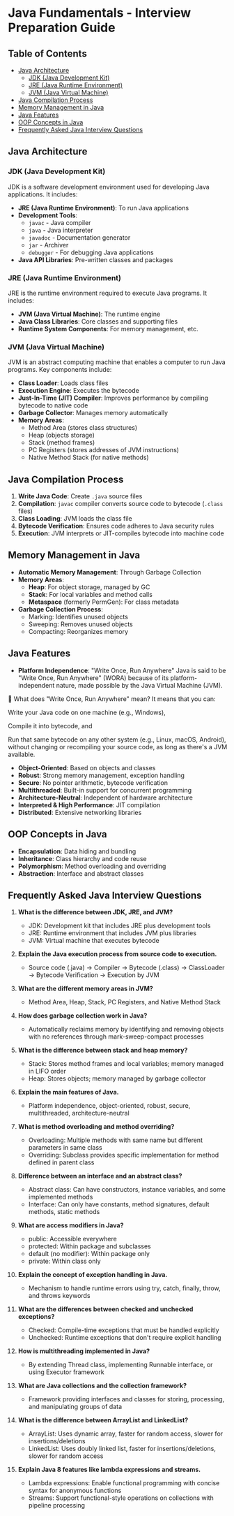 # Java Fundamentals - Interview Preparation Guide

## Table of Contents
- [Java Architecture](#java-architecture)
    - [JDK (Java Development Kit)](#jdk-java-development-kit)
    - [JRE (Java Runtime Environment)](#jre-java-runtime-environment)
    - [JVM (Java Virtual Machine)](#jvm-java-virtual-machine)
- [Java Compilation Process](#java-compilation-process)
- [Memory Management in Java](#memory-management-in-java)
- [Java Features](#java-features)
- [OOP Concepts in Java](#oop-concepts-in-java)
- [Frequently Asked Java Interview Questions](#frequently-asked-java-interview-questions)

## Java Architecture

### JDK (Java Development Kit)
JDK is a software development environment used for developing Java applications. It includes:

- **JRE (Java Runtime Environment)**: To run Java applications
- **Development Tools**: 
    - `javac` - Java compiler
    - `java` - Java interpreter
    - `javadoc` - Documentation generator
    - `jar` - Archiver
    - `debugger` - For debugging Java applications
- **Java API Libraries**: Pre-written classes and packages

### JRE (Java Runtime Environment)
JRE is the runtime environment required to execute Java programs. It includes:

- **JVM (Java Virtual Machine)**: The runtime engine
- **Java Class Libraries**: Core classes and supporting files
- **Runtime System Components**: For memory management, etc.

### JVM (Java Virtual Machine)
JVM is an abstract computing machine that enables a computer to run Java programs. Key components include:

- **Class Loader**: Loads class files
- **Execution Engine**: Executes the bytecode
- **Just-In-Time (JIT) Compiler**: Improves performance by compiling bytecode to native code
- **Garbage Collector**: Manages memory automatically
- **Memory Areas**:
    - Method Area (stores class structures)
    - Heap (objects storage)
    - Stack (method frames)
    - PC Registers (stores addresses of JVM instructions)
    - Native Method Stack (for native methods)

## Java Compilation Process
1. **Write Java Code**: Create `.java` source files
2. **Compilation**: `javac` compiler converts source code to bytecode (`.class` files)
3. **Class Loading**: JVM loads the class file
4. **Bytecode Verification**: Ensures code adheres to Java security rules
5. **Execution**: JVM interprets or JIT-compiles bytecode into machine code

## Memory Management in Java
- **Automatic Memory Management**: Through Garbage Collection
- **Memory Areas**:
    - **Heap**: For object storage, managed by GC
    - **Stack**: For local variables and method calls
    - **Metaspace** (formerly PermGen): For class metadata
- **Garbage Collection Process**:
    - Marking: Identifies unused objects
    - Sweeping: Removes unused objects
    - Compacting: Reorganizes memory

## Java Features
- **Platform Independence**: "Write Once, Run Anywhere"
Java is said to be "Write Once, Run Anywhere" (WORA) because of its platform-independent nature, made possible by the Java Virtual Machine (JVM).

🔹 What does "Write Once, Run Anywhere" mean?
It means that you can:

Write your Java code on one machine (e.g., Windows),

Compile it into bytecode, and

Run that same bytecode on any other system (e.g., Linux, macOS, Android),
without changing or recompiling your source code, as long as there's a JVM available.
- **Object-Oriented**: Based on objects and classes
- **Robust**: Strong memory management, exception handling
- **Secure**: No pointer arithmetic, bytecode verification
- **Multithreaded**: Built-in support for concurrent programming
- **Architecture-Neutral**: Independent of hardware architecture
- **Interpreted & High Performance**: JIT compilation
- **Distributed**: Extensive networking libraries

## OOP Concepts in Java
- **Encapsulation**: Data hiding and bundling
- **Inheritance**: Class hierarchy and code reuse
- **Polymorphism**: Method overloading and overriding
- **Abstraction**: Interface and abstract classes

## Frequently Asked Java Interview Questions
1. **What is the difference between JDK, JRE, and JVM?**
   - JDK: Development kit that includes JRE plus development tools
   - JRE: Runtime environment that includes JVM plus libraries
   - JVM: Virtual machine that executes bytecode

2. **Explain the Java execution process from source code to execution.**
   - Source code (.java) → Compiler → Bytecode (.class) → ClassLoader → Bytecode Verification → Execution by JVM

3. **What are the different memory areas in JVM?**
   - Method Area, Heap, Stack, PC Registers, and Native Method Stack

4. **How does garbage collection work in Java?**
   - Automatically reclaims memory by identifying and removing objects with no references through mark-sweep-compact processes

5. **What is the difference between stack and heap memory?**
   - Stack: Stores method frames and local variables; memory managed in LIFO order
   - Heap: Stores objects; memory managed by garbage collector

6. **Explain the main features of Java.**
   - Platform independence, object-oriented, robust, secure, multithreaded, architecture-neutral

7. **What is method overloading and method overriding?**
   - Overloading: Multiple methods with same name but different parameters in same class
   - Overriding: Subclass provides specific implementation for method defined in parent class

8. **Difference between an interface and an abstract class?**
   - Abstract class: Can have constructors, instance variables, and some implemented methods
   - Interface: Can only have constants, method signatures, default methods, static methods

9. **What are access modifiers in Java?**
   - public: Accessible everywhere
   - protected: Within package and subclasses
   - default (no modifier): Within package only
   - private: Within class only

10. **Explain the concept of exception handling in Java.**
    - Mechanism to handle runtime errors using try, catch, finally, throw, and throws keywords

11. **What are the differences between checked and unchecked exceptions?**
    - Checked: Compile-time exceptions that must be handled explicitly
    - Unchecked: Runtime exceptions that don't require explicit handling

12. **How is multithreading implemented in Java?**
    - By extending Thread class, implementing Runnable interface, or using Executor framework

13. **What are Java collections and the collection framework?**
    - Framework providing interfaces and classes for storing, processing, and manipulating groups of data

14. **What is the difference between ArrayList and LinkedList?**
    - ArrayList: Uses dynamic array, faster for random access, slower for insertions/deletions
    - LinkedList: Uses doubly linked list, faster for insertions/deletions, slower for random access

15. **Explain Java 8 features like lambda expressions and streams.**
    - Lambda expressions: Enable functional programming with concise syntax for anonymous functions
    - Streams: Support functional-style operations on collections with pipeline processing